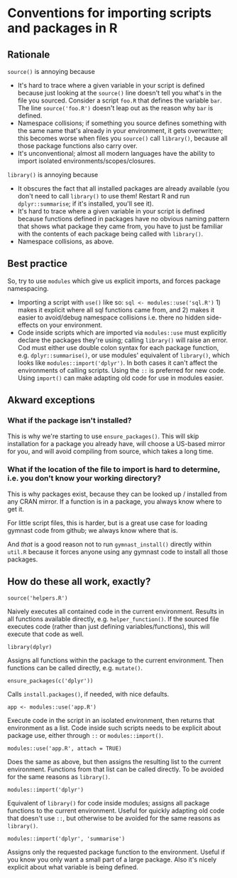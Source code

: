 # Conventions for importing scripts and packages in R

## Rationale

`source()` is annoying because

* It's hard to trace where a given variable in your script is defined because just looking at the `source()` line doesn't tell you what's in the file you sourced. Consider a script `foo.R` that defines the variable `bar`. The line `source('foo.R')` doesn't leap out as the reason why `bar` is defined.
* Namespace collisions; if something you source defines something with the same name that's already in your environment, it gets overwritten; this becomes worse when files you `source()` call `library()`, because all those package functions also carry over.
* It's unconventional; almost all modern languages have the ability to import isolated environments/scopes/closures.

`library()` is annoying because

* It obscures the fact that all installed packages are already available (you don't need to call `library()` to use them! Restart R and run `dplyr::summarise`; if it's installed, you'll see it).
* It's hard to trace where a given variable in your script is defined because functions defined in packages have no obvious naming pattern that shows what package they came from, you have to just be familiar with the contents of each package being called with `library()`.
* Namespace collisions, as above.

## Best practice

So, try to use `modules` which give us explicit imports, and forces package namespacing.

* Importing a script with `use()` like so: `sql <- modules::use('sql.R')` 1) makes it explicit where all sql functions came from, and 2) makes it easier to avoid/debug namespace collisions i.e. there no hidden side-effects on your environment.
* Code inside scripts which are imported via `modules::use` must explicitly declare the packages they're using; calling `library()` will raise an error. Cod must either use double colon syntax for each package function, e.g. `dplyr::summarise()`, or use modules' equivalent of `library()`, which looks like `modules::import('dplyr')`. In both cases it can't affect the environments of calling scripts. Using the `::` is preferred for new code. Using `import()` can make adapting old code for use in modules easier.

## Akward exceptions

### What if the package isn't installed?

This is why we're starting to use `ensure_packages()`. This will skip installation for a package you already have, will choose a US-based mirror for you, and will avoid compiling from source, which takes a long time.

### What if the location of the file to import is hard to determine, i.e. you don't know your working directory?

This is why packages exist, because they can be looked up / installed from any CRAN mirror. If a function is in a package, you always know where to get it.

For little script files, this is harder, but is a great use case for loading gymnast code from github; we always know where that is.

And _that_ is a good reason not to run `gymnast_install()` directly within `util.R` because it forces anyone using any gymnast code to install all those packages.

## How do these all work, exactly?

`source('helpers.R')`

Naively executes all contained code in the current environment. Results in all functions available directly, e.g. `helper_function()`. If the sourced file executes code (rather than just defining variables/functions), this will execute that code as well.

`library(dplyr)`

Assigns all functions within the package to the current environment. Then functions can be called directly, e.g. `mutate()`.

`ensure_packages(c('dplyr'))`

Calls `install.packages()`, if needed, with nice defaults.

`app <- modules::use('app.R')`

Execute code in the script in an isolated environment, then returns that environment as a list. Code inside such scripts needs to be explicit about package use, either through `::` or `modules::import()`.

`modules::use('app.R', attach = TRUE)`

Does the same as above, but then assigns the resulting list to the current environment. Functions from that list can be called directly. To be avoided for the same reasons as `library()`.

`modules::import('dplyr')`

Equivalent of `library()` for code inside modules; assigns all package functions to the current environment. Useful for quickly adapting old code that doesn't use `::`, but otherwise to be avoided for the same reasons as `library()`.

`modules::import('dplyr', 'summarise')`

Assigns only the requested package function to the environment. Useful if you know you only want a small part of a large package. Also it's nicely explicit about what variable is being defined.
